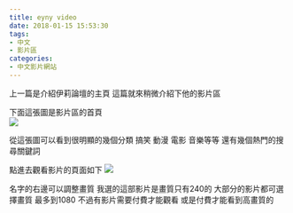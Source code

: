 ```yaml
---
title: eyny video
date: 2018-01-15 15:53:30
tags:
- 中文
- 影片區
categories:
- 中文影片網站
---
```


上一篇是介紹伊莉論壇的主頁 這篇就來稍微介紹下他的影片區

下面這張圖是影片區的首頁  
![](https://i.imgur.com/O6OmmXn.png)

從這張圖可以看到很明顯的幾個分類 搞笑 動漫 電影 音樂等等
還有幾個熱門的搜尋關鍵詞

點進去觀看影片的頁面如下
![](https://i.imgur.com/22Mg4v6.png)

名字的右邊可以調整畫質 我選的這部影片是畫質只有240的
大部分的影片都可選擇畫質 最多到1080 不過有影片需要付費才能觀看
或是付費才能看到高畫質的